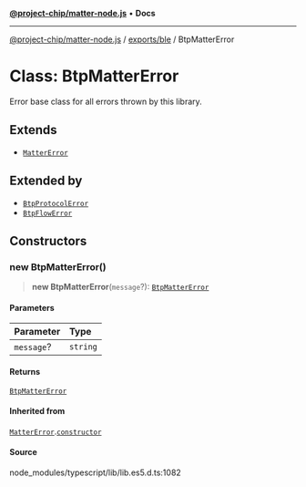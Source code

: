 [**@project-chip/matter-node.js**](../../../README.md) • **Docs**

***

[@project-chip/matter-node.js](../../../modules.md) / [exports/ble](../README.md) / BtpMatterError

# Class: BtpMatterError

Error base class for all errors thrown by this library.

## Extends

- [`MatterError`](../../common/classes/MatterError.md)

## Extended by

- [`BtpProtocolError`](BtpProtocolError.md)
- [`BtpFlowError`](BtpFlowError.md)

## Constructors

### new BtpMatterError()

> **new BtpMatterError**(`message`?): [`BtpMatterError`](BtpMatterError.md)

#### Parameters

| Parameter | Type |
| :------ | :------ |
| `message`? | `string` |

#### Returns

[`BtpMatterError`](BtpMatterError.md)

#### Inherited from

[`MatterError`](../../common/classes/MatterError.md).[`constructor`](../../common/classes/MatterError.md#constructors)

#### Source

node\_modules/typescript/lib/lib.es5.d.ts:1082
